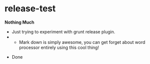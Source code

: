 # release-test

**Nothing Much**

* Just trying to experiment with grunt release plugin.
* * Mark down is simply awesome, you can get forget about word processor entirely using this cool thing!

- Done

